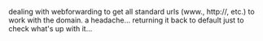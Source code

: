 dealing with webforwarding to get all standard urls (www., http://, etc.) to work with the domain. a headache...
returning it back to default just to check what's up with it...